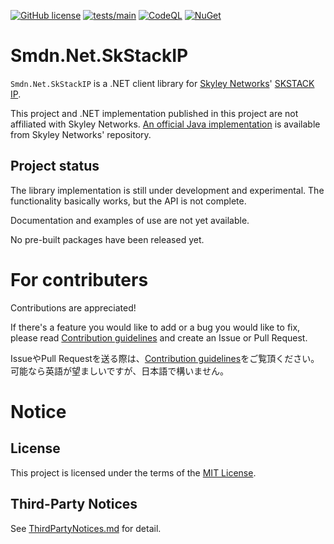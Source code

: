 [![GitHub license](https://img.shields.io/github/license/smdn/Smdn.Net.SkStackIP)](https://github.com/smdn/Smdn.Net.SkStackIP/blob/main/LICENSE.txt)
[![tests/main](https://img.shields.io/github/actions/workflow/status/smdn/Smdn.Net.SkStackIP/test.yml?branch=main&label=tests%2Fmain)](https://github.com/smdn/Smdn.Net.SkStackIP/actions/workflows/test.yml)
[![CodeQL](https://github.com/smdn/Smdn.Net.SkStackIP/actions/workflows/codeql-analysis.yml/badge.svg?branch=main)](https://github.com/smdn/Smdn.Net.SkStackIP/actions/workflows/codeql-analysis.yml)
[![NuGet](https://img.shields.io/nuget/v/Smdn.Net.SkStackIP.svg)](https://www.nuget.org/packages/Smdn.Net.SkStackIP/)

# Smdn.Net.SkStackIP
`Smdn.Net.SkStackIP` is a .NET client library for [Skyley Networks](https://www.skyley.com/)' [SKSTACK IP](https://www.skyley.com/wiki/?SKSTACK+IP+for+HAN).

This project and .NET implementation published in this project are not affiliated with Skyley Networks. [An official Java implementation](https://github.com/SkyleyNetworks/SKSTACK_API) is available from Skyley Networks' repository.

## Project status
The library implementation is still under development and experimental. The functionality basically works, but the API is not complete.

Documentation and examples of use are not yet available.

No pre-built packages have been released yet.

# For contributers
Contributions are appreciated!

If there's a feature you would like to add or a bug you would like to fix, please read [Contribution guidelines](./CONTRIBUTING.md) and create an Issue or Pull Request.

IssueやPull Requestを送る際は、[Contribution guidelines](./CONTRIBUTING.md)をご覧頂ください。　可能なら英語が望ましいですが、日本語で構いません。

# Notice
<!-- #pragma section-start NupkgReadmeFile_Notice -->
## License
This project is licensed under the terms of the [MIT License](./LICENSE.txt).

## Third-Party Notices
See [ThirdPartyNotices.md](./ThirdPartyNotices.md) for detail.
<!-- #pragma section-end NupkgReadmeFile_Notice -->

